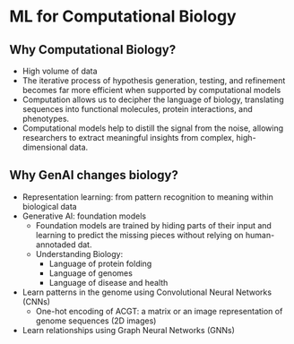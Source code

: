 # ML for Computational Biology

## Why Computational Biology?

- High volume of data
- The iterative process of hypothesis generation, testing, and refinement becomes far more efficient when supported by computational models
- Computation allows us to decipher the language of biology, translating sequences into functional molecules, protein interactions, and phenotypes.
- Computational models help to distill the signal from the noise, allowing researchers to extract meaningful insights from complex, high-dimensional data.

## Why GenAI changes biology?

- Representation learning: from pattern recognition to meaning within biological data
- Generative AI: foundation models
  - Foundation models are trained by hiding parts of their input and learning to predict the missing pieces without relying on human-annotaded dat.
  - Understanding Biology:
    - Language of protein folding
    - Language of genomes
    - Language of disease and health
- Learn patterns in the genome using Convolutional Neural Networks (CNNs)
  - One-hot encoding of ACGT: a matrix or an image representation of genome sequences (2D images)
- Learn relationships using Graph Neural Networks (GNNs)

